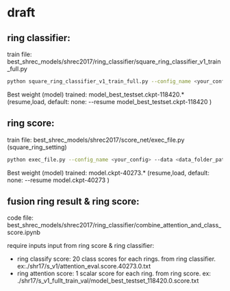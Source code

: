 # draft

## ring classifier:
train file: best_shrec_models/shrec2017/ring_classifier/square_ring_classifier_v1_train_full.py

```bash
python square_ring_classifier_v1_train_full.py --config_name <your_config> --data <data_folder_path> --log_folder <log_folder_path> --learning_rate 0.00001 
```


Best weight (model) trained: model_best_testset.ckpt-118420.*
(resume,load, default: none: --resume model_best_testset.ckpt-118420 )

## ring score:
train file: best_shrec_models/shrec2017/score_net/exec_file.py (square_ring_setting)

```bash
python exec_file.py --config_name <your_config> --data <data_folder_path> --log_folder <log_folder_path> --learning_rate 0.00001 
```


Best weight (model) trained: model.ckpt-40273.*
(resume,load, default: none: --resume model.ckpt-40273 )

## fusion ring result & ring score:
code file: best_shrec_models/shrec2017/ring_classifier/combine_attention_and_class_score.ipynb

require inputs input from ring score & ring classifier:
+ ring classify score: 20 class scores for each rings. from ring classifier. ex:./shr17/s_v1/attention_eval.score.40273.0.txt
+ ring attention score: 1 scalar score for each ring. from ring score. ex: ./shr17/s_v1_fullt_train_val/model_best_testset_118420.0.score.txt

